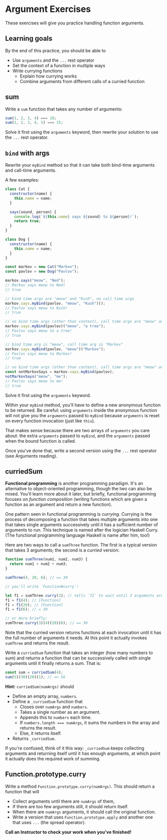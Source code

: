 # Argument Exercises

These exercises will give you practice handling function arguments.

## Learning goals

By the end of this practice, you should be able to

* Use `arguments` and the `...` rest operator
* Set the context of a function in multiple ways
* Write currying functions
  * Explain how currying works
  * Combine arguments from different calls of a curried function

## sum

Write a `sum` function that takes any number of arguments:

```js
sum(1, 2, 3, 4) === 10;
sum(1, 2, 3, 4, 5) === 15;
```

Solve it first using the `arguments` keyword, then rewrite your solution to use
the `...` rest operator.

## `bind` with args

Rewrite your `myBind` method so that it can take both bind-time arguments and
call-time arguments.

A few examples:

```javascript
class Cat {
  constructor(name) {
    this.name = name;
  }

  says(sound, person) {
    console.log(`${this.name} says ${sound} to ${person}!`);
    return true;
  }
}

class Dog {
  constructor(name) {
    this.name = name;
  }
}

const markov = new Cat("Markov");
const pavlov = new Dog("Pavlov");

markov.says("meow", "Ned");
// Markov says meow to Ned!
// true

// bind time args are "meow" and "Kush", no call time args
markov.says.myBind(pavlov, "meow", "Kush")();
// Pavlov says meow to Kush!
// true

// no bind time args (other than context), call time args are "meow" and "a tree"
markov.says.myBind(pavlov)("meow", "a tree");
// Pavlov says meow to a tree!
// true

// bind time arg is "meow", call time arg is "Markov"
markov.says.myBind(pavlov, "meow")("Markov");
// Pavlov says meow to Markov!
// true

// no bind time args (other than context), call time args are "meow" and "me"
const notMarkovSays = markov.says.myBind(pavlov);
notMarkovSays("meow", "me");
// Pavlov says meow to me!
// true
```

Solve it first using the `arguments` keyword.

Within your `myBind` method, you'll have to define a new anonymous function to
be returned. Be careful: using `arguments` inside the anonymous function will
not give you the `arguments` passed to `myBind` because `arguments` is reset on
every function invocation (just like `this`).

That makes sense because there are two arrays of `arguments` you care about:
the extra `arguments` passed to `myBind`, and the `arguments` passed when the
bound function is called.

Once you've done that, write a second version using the `...` rest operator (see
Arguments reading).

## curriedSum

**Functional programming** is another programming paradigm. It's an alternative
to object-oriented programming, though the two can also be mixed. You'll learn
more about it later, but briefly, functional programming focuses on _function
composition_ (writing functions which are given a function as an argument and
return a new function).

One pattern seen in functional programming is _currying_. Currying is the
process of decomposing a function that takes multiple arguments into one that
takes single arguments successively until it has a sufficient number of
arguments to run. This technique is named after the logician Haskell Curry. (The
functional programming language Haskell is name after him, too!)

Here are two ways to call a `sumThree` function. The first is a typical version
that takes 3 arguments; the second is a _curried_ version:

```javascript
function sumThree(num1, num2, num3) {
  return num1 + num2 + num3;
}

sumThree(4, 20, 6); // == 30

// you'll write `Function#curry`!

let f1 = sumThree.curry(3); // tells `f1` to wait until 3 arguments are given before running `sumThree`
f1 = f1(4); // [Function]
f1 = f1(20); // [Function]
f1 = f1(6); // = 30

// or more briefly:
sumThree.curry(3)(4)(20)(6); // == 30
```

Note that the curried version returns functions at each invocation until it has
the full number of arguments it needs. At this point it actually invokes
`sumThree` and returns the result.

Write a `curriedSum` function that takes an integer (how many numbers to sum)
and returns a function that can be successively called with single arguments
until it finally returns a sum. That is:

```javascript
const sum = curriedSum(4);
sum(5)(30)(20)(1); // => 56
```

**Hint:** `curriedSum(numArgs)` should

- Define an empty array, `numbers`.
- Define a `_curriedSum` function that
  - Closes over `numArgs` and `numbers`.
  - Takes a single number as an argument.
  - Appends this to `numbers` each time.
  - If `numbers.length === numArgs`, it sums the numbers in the array and
    returns the result.
  - Else, it returns itself.
- Returns `_curriedSum`.

If you're confused, think of it this way: `_curriedSum` keeps collecting
arguments and returning itself until it has enough arguments, at which point it
actually does the required work of summing.

## Function.prototype.curry

Write a method `Function.prototype.curry(numArgs)`. This should return a
function that will

- Collect arguments until there are `numArgs` of them,
- If there are too few arguments still, it should return itself.
- When there are `numArgs` arguments, it should call the original function.
- Write a version that uses `Function.prototype.apply` and another one that uses
  `...` (the spread operator).

**Call an Instructor to check your work when you've finished!**